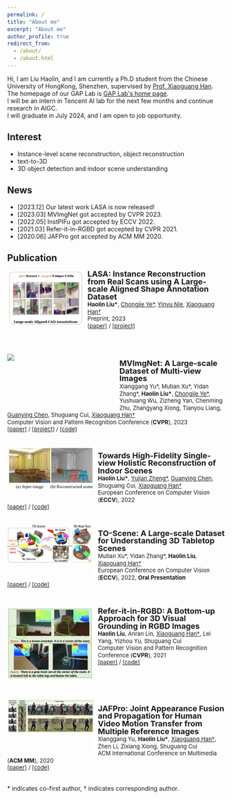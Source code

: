 ```yaml
---
permalink: /
title: "About me"
excerpt: "About me"
author_profile: true
redirect_from: 
  - /about/
  - /about.html
---
```


Hi, I am Liu Haolin, and I am currently a Ph.D student from the Chinese University of HongKong, Shenzhen, 
supervised by <a href="https://gaplab.cuhk.edu.cn/">Prof. Xiaoguang Han</a>. The homepage of our GAP Lab is <a href="https://gaplab.cuhk.edu.cn/">GAP Lab's home page</a>.<br>
I will be an intern in Tencent AI lab for the next few months and continue research in AIGC. <br>
I will graduate in July 2024, and I am open to job opportunity.

## Interest
* Instance-level scene reconstruction, object reconstruction
* text-to-3D
* 3D object detection and indoor scene understanding

## News
* [2023.12] Our latest work LASA is now released! <br>
* [2023.03] MVImgNet got accepted by CVPR 2023. <br>
* [2022.05] InstPIFu got accepted by ECCV 2022. <br>
* [2021.03] Refer-it-in-RGBD got accepted by CVPR 2021. <br>
* [2020.06] JAFPro got accepted by ACM MM 2020. <br>

## Publication
<div style="margin-bottom: 40px;">
<div>
  <img style="float: left" src="../images/LASA.png" width="175px">
</div>
<div>
  <img style="float: left" src="../images/border_row2.png" width="11px">
</div>
<div>
  <p style="line-height:118%">
    <font size="4">
      <b>LASA: Instance Reconstruction from Real Scans using A Large-scale Aligned Shape Annotation Dataset</b>
      <br>
    </font> 
    <font size="2">
      <b>Haolin Liu*</b>, 
      <a href="https://github.com/hugoycj">Chongjie Ye*</a>, 
      <a href="https://yinyunie.github.io">Yinyu Nie</a>,
      <a href="https://gaplab.cuhk.edu.cn/">Xiaoguang Han&dagger;</a>
      <br>
    </font> 
    <font size="2">
      Preprint, 2023
      <br>
    </font> 
    <font size="2">
      <a href="https://arxiv.org/abs/2312.12418">[paper]</a> /
      <a href="https://gap-lab-cuhk-sz.github.io/LASA/">[project]</a>
    </font>
  </p>
</div>
</div>

<br>

<div>
  <img style="float: left" src="../images/mvimgnet.png" width="250px">
</div>
<div>
  <img style="float: left" src="../images/border_row2.png" width="10px">
</div>
<div>
  <p style="line-height:118%">
    <font size="4">
      <b>MVImgNet: A Large-scale Dataset of Multi-view Images</b>
      <br>
    </font> 
    <font size="2">
      Xianggang Yu*, 
      Mutian Xu*,
      Yidan Zhang*,
      <b>Haolin Liu*</b>,
      <a href="https://github.com/hugoycj">Chongjie Ye*</a>, 
      Yushuang Wu,
      Zizheng Yan,
      Chenming Zhu,
      Zhangyang Xiong,
      Tianyou Liang,
      <a href="https://guanyingc.github.io/">Guanying Chen</a>,
      Shuguang Cui,
      <a href="https://gaplab.cuhk.edu.cn/">Xiaoguang Han&dagger;</a>
      <br>
    </font> 
    <font size="2">
      Computer Vision and Pattern Recognition Conference (<b>CVPR</b>), 2023
      <br>
    </font> 
    <font size="2">
      <a href="https://openaccess.thecvf.com/content/CVPR2023/papers/Yu_MVImgNet_A_Large-Scale_Dataset_of_Multi-View_Images_CVPR_2023_paper.pdf">[paper]</a> /
      <a href="https://gaplab.cuhk.edu.cn/projects/MVImgNet/">[project]</a> /
      <a href="https://github.com/GAP-LAB-CUHK-SZ/MVImgNet">[code]</a>
    </font>
  </p>
</div>

<br>

<div>
  <img style="float: left" src="../images/instpifu.png" width="200px">
</div>
<div>
  <img style="float: left" src="../images/border_row2.png" width="10px">
</div>
<div>
  <p style="line-height:118%">
    <font size="4">
      <b>Towards High-Fidelity Single-view Holistic Reconstruction of Indoor Scenes</b>
      <br>
    </font> 
    <font size="2">
      <b>Haolin Liu*</b>, 
      <a href="https://paulyzheng.github.io/about/">Yujian Zheng*</a>, 
      <a href="https://guanyingc.github.io/">Guanying Chen</a>,
      Shuguang Cui,
      <a href="https://gaplab.cuhk.edu.cn/">Xiaoguang Han&dagger;</a>
      <br>
    </font> 
    <font size="2">
      European Conference on Computer Vision (<b>ECCV</b>), 2022
      <br>
    </font> 
    <font size="2">
      <a href="https://arxiv.org/abs/2207.08656">[paper]</a> /
      <a href="https://github.com/GAP-LAB-CUHK-SZ/InstPIFu">[code]</a>
    </font>
  </p>
</div>

<br>

<div>
  <img style="float: left" src="../images/toscene.png" width="200px">
</div>
<div>
  <img style="float: left" src="../images/border_row2.png" width="10px">
</div>
<div>
  <p style="line-height:118%">
    <font size="4">
      <b>TO-Scene: A Large-scale Dataset for Understanding 3D Tabletop Scenes</b>
      <br>
    </font> 
    <font size="2">
      Mutian Xu*, 
      Yidan Zhang*, 
      <b>Haolin Liu</b>,
      <a href="https://gaplab.cuhk.edu.cn/">Xiaoguang Han&dagger;</a>
      <br>
    </font> 
    <font size="2">
      European Conference on Computer Vision (<b>ECCV</b>), 2022, <b>Oral Presentation</b>
      <br>
    </font> 
    <font size="2">
      <a href="https://arxiv.org/abs/2203.09440">[paper]</a> /
      <a href="https://github.com/GAP-LAB-CUHK-SZ/TO-Scene">[code]</a>
    </font>
  </p>
</div>

<br>

<div style="margin-bottom: 60px;">
<div>
  <img style="float: left" src="../images/refer-it-in-rgbd.png" width="200px">
</div>
<div>
  <img style="float: left" src="../images/border_row2.png" width="10px">
</div>
<div>
  <p style="line-height:118%">
    <font size="4">
      <b>Refer-it-in-RGBD: A Bottom-up Approach for 3D Visual Grounding in RGBD Images</b>
      <br>
    </font> 
    <font size="2">
      <b>Haolin Liu</b>,
      Anran Lin,
      <a href="https://gaplab.cuhk.edu.cn/">Xiaoguang Han&dagger;</a>,
      Lei Yang,
      Yizhou Yu,
      Shuguang Cui
      <br>
    </font> 
    <font size="2">
      Computer Vision and Pattern Recognition Conference (<b>CVPR</b>), 2021
      <br>
    </font> 
    <font size="2">
      <a href="https://arxiv.org/abs/2103.07894">[paper]</a> /
      <a href="https://github.com/HaolinLiu97/Refer-it-in-RGBD">[code]</a>
    </font>
  </p>
</div>
</div>

<br>

<div>
  <img style="float: left" src="../images/jafpro.png" width="200px">
</div>
<div>
  <img style="float: left" src="../images/border_row2.png" width="10px">
</div>
<div>
  <p style="line-height:118%">
    <font size="4">
      <b>JAFPro: Joint Appearance Fusion and Propagation for Human Video Motion Transfer from Multiple Reference Images</b>
      <br>
    </font> 
    <font size="2">
      Xianggang Yu,
      <b>Haolin Liu*</b>,
      <a href="https://gaplab.cuhk.edu.cn/">Xiaoguang Han&dagger;</a>,
      Zhen Li,
      Zixiang Xiong,
      Shuguang Cui
      <br>
    </font> 
    <font size="2">
      ACM International Conference on Multimedia (<b>ACM MM</b>), 2020
      <br>
    </font> 
    <font size="2">
      <a href="https://dl.acm.org/doi/abs/10.1145/3394171.3414001">[paper]</a> /
      <a href="https://github.com/Larry-u/JAFPro">[code]</a>
    </font>
  </p>
</div>
<br>
<div>
* indicates co-first author, &dagger; indicates corresponding author.
</div>

